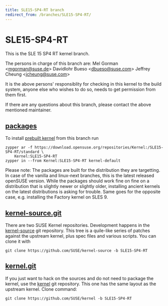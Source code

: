```yaml
---
title: SLE15-SP4-RT branch
redirect_from: /branches/SLE15-SP4-RT/
---
```

# SLE15-SP4-RT
This is the SLE 15 SP4 RT kernel branch.

The persons in charge of this branch are:
Mel Gorman <[mgorman@suse.de](mailto:mgorman@suse.de?subject=SLE15-SP4-RT%20branch)>
Davidlohr Bueso <[dbueso@suse.com](mailto:dbueso@suse.com?subject=SLE15-SP4-RT%20branch)>
Jeffrey Cheung <[jcheung@suse.com](mailto:jcheung@suse.com?subject=SLE15-SP4-RT%20branch)>

It is the above persons' responsiblity for checking in this kernel to
the build system, anyone else who wishes to do so, needs to get
permission from them first.

If there are any questions about this branch, please contact the above
mentioned maintainer.


## [packages](https://download.opensuse.org/repositories/Kernel:/SLE15-SP4-RT)
To install
[prebuilt kernel](https://download.opensuse.org/repositories/Kernel:/SLE15-SP4-RT)
from this branch run

```
zypper ar -f https://download.opensuse.org/repositories/Kernel:/SLE15-SP4-RT/standard \
    Kernel:SLE15-SP4-RT
zypper in --from Kernel:SLE15-SP4-RT kernel-default
```

Please note: The packages are built for the distribution they are
targetting. In case of the vanilla and linux-next branches, this is the
latest released openSUSE version. While the packages should work fine on
fine on a distribution that is slightly newer or slightly older,
installing ancient kernels on the latest distributions is asking for
trouble. Same goes for the opposite case, e.g. installing the Factory
kernel on SLES 9.

## [kernel-source.git](https://github.com/SUSE/kernel-source/tree/SLE15-SP4-RT)
There are two SUSE Kernel repositories. Development happens in the
[kernel-source](https://github.com/SUSE/kernel-source/tree/SLE15-SP4-RT)
git repository. This tree is a quile-like series of patches against the
upstream kernel, plus spec files and various scripts. You can clone it
with

```
git clone https://github.com/SUSE/kernel-source -b SLE15-SP4-RT
```

## [kernel.git](https://github.com/SUSE/kernel/tree/SLE15-SP4-RT)
If you just want to hack on the sources and do not need to package the
kernel, use the [kernel](https://github.com/SUSE/kernel/tree/SLE15-SP4-RT)
git repository. This one has the same layout as the upstream kernel. Clone
command:

```
git clone https://github.com/SUSE/kernel -b SLE15-SP4-RT
```


